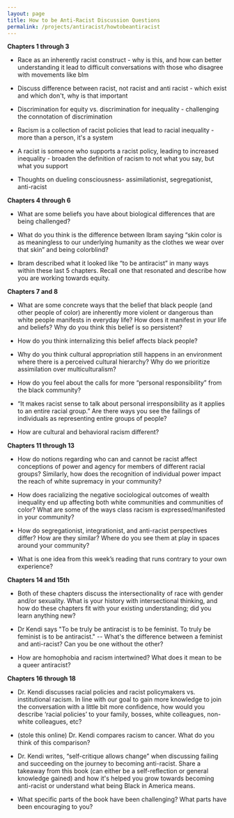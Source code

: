 ```yaml
---
layout: page
title: How to be Anti-Racist Discussion Questions
permalink: /projects/antiracist/howtobeantiracist
---
```


__Chapters 1 through 3__
* Race as an inherently racist construct - why is this, and how can better understanding it lead to difficult conversations with those who disagree with movements like blm

* Discuss difference between racist, not racist and anti racist  - which exist and which don't, why is that important

* Discrimination for equity vs. discrimination for inequality - challenging the connotation of discrimination

* Racism is a collection of racist policies that lead to racial inequality - more than a person, it's a system

* A racist is someone who supports a racist policy, leading to increased inequality - broaden the definition of racism to not what you say, but what you support

* Thoughts on dueling consciousness- assimilationist, segregationist, anti-racist

__Chapters 4 through 6__

* What are some beliefs you have about biological differences that are being challenged?

* What do you think is the difference between Ibram saying “skin color is as meaningless to our underlying humanity as the clothes we wear over that skin” and being colorblind?

* Ibram described what it looked like “to be antiracist” in many ways within these last 5 chapters. Recall one that resonated and describe how you are working towards equity.

__Chapters 7 and 8__

* What are some concrete ways that the belief that black people (and other people of color) are inherently more violent or dangerous than white people manifests in everyday life? How does it manifest in your life and beliefs? Why do you think this belief is so persistent?

* How do you think internalizing this belief affects black people?

* Why do you think cultural appropriation still happens in an environment where there is a perceived cultural hierarchy? Why do we prioritize assimilation over multiculturalism?

* How do you feel about the calls for more “personal responsibility” from the black community?

* “It makes racist sense to talk about personal irresponsibility as it applies to an entire racial group.” Are there ways you see the failings of individuals as representing entire groups of people?

* How are cultural and behavioral racism different?

__Chapters 11 through 13__
* How do notions regarding who can and cannot be racist affect conceptions of power and agency for members of different racial groups? Similarly, how does the recognition of individual power impact the reach of white supremacy in your community?

* How does racializing the negative sociological outcomes of wealth inequality end up affecting both white communities and communities of color? What are some of the ways class racism is expressed/manifested in your community?

* How do segregationist, integrationist, and anti-racist perspectives differ? How are they similar? Where do you see them at play in spaces around your community?

* What is one idea from this week’s reading that runs contrary to your own experience?

__Chapters 14 and 15th__

* Both of these chapters discuss the intersectionality of race with gender and/or sexuality. What is your history with intersectional thinking, and how do these chapters fit with your existing understanding; did you learn anything new?

* Dr Kendi says "To be truly be antiracist is to be feminist. To truly be feminist is to be antiracist." -- What's the difference between a feminist and anti-racist? Can you be one without the other?

* How are homophobia and racism intertwined? What does it mean to be a queer antiracist?

__Chapters 16 through 18__

* Dr. Kendi discusses racial policies and racist policymakers vs. institutional racism.  In line with our goal to gain more knowledge to join the conversation with a little bit more confidence, how would you describe ‘racial policies’ to your family, bosses, white colleagues, non-white colleagues, etc?

* (stole this online) Dr. Kendi compares racism to cancer.  What do you think of this comparison?

* Dr. Kendi writes, “self-critique allows change” when discussing failing and succeeding on the journey to becoming anti-racist.  Share a takeaway from this book (can either be a self-reflection or general knowledge gained) and how it's helped you grow towards becoming anti-racist or understand what being Black in America means.

* What specific parts of the book have been challenging?  What parts have been encouraging to you?
